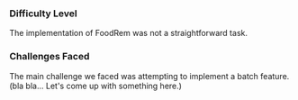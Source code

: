 ### Difficulty Level
The implementation of FoodRem was not a straightforward task. 

### Challenges Faced
The main challenge we faced was attempting to implement a batch feature.
(bla bla... Let's come up with something here.)

